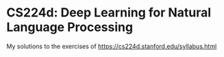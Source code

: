 # CS224d: Deep Learning for Natural Language Processing

My solutions to the exercises of https://cs224d.stanford.edu/syllabus.html
